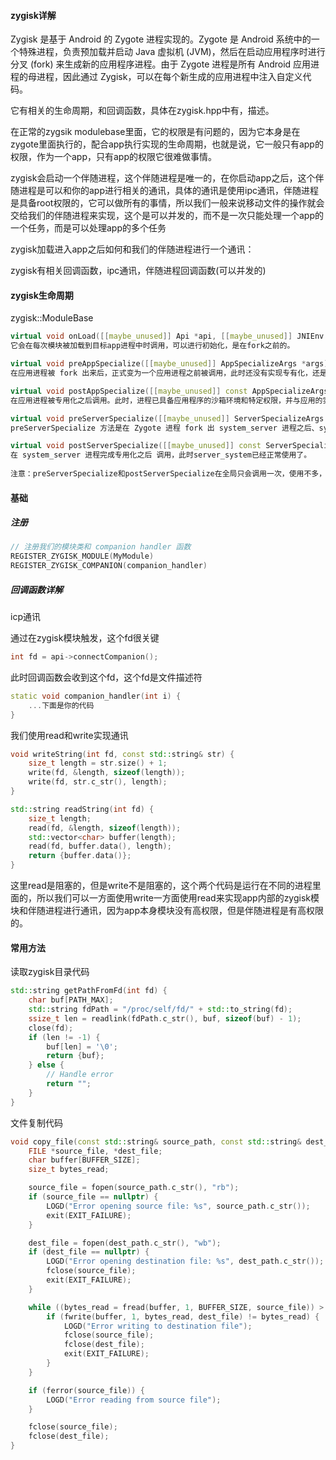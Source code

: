 #### zygisk详解

Zygisk 是基于 Android 的 Zygote 进程实现的。Zygote 是 Android 系统中的一个特殊进程，负责预加载并启动 Java 虚拟机 (JVM)，然后在启动应用程序时进行分叉 (fork) 来生成新的应用程序进程。由于 Zygote 进程是所有 Android 应用进程的母进程，因此通过 Zygisk，可以在每个新生成的应用进程中注入自定义代码。

它有相关的生命周期，和回调函数，具体在zygisk.hpp中有，描述。

在正常的zygsik modulebase里面，它的权限是有问题的，因为它本身是在zygote里面执行的，配合app执行实现的生命周期，也就是说，它一般只有app的权限，作为一个app，只有app的权限它很难做事情。

zygisk会启动一个伴随进程，这个伴随进程是唯一的，在你启动app之后，这个伴随进程是可以和你的app进行相关的通讯，具体的通讯是使用ipc通讯，伴随进程是具备root权限的，它可以做所有的事情，所以我们一般来说移动文件的操作就会交给我们的伴随进程来实现，这个是可以并发的，而不是一次只能处理一个app的一个任务，而是可以处理app的多个任务

zygisk加载进入app之后如何和我们的伴随进程进行一个通讯：

zygisk有相关回调函数，ipc通讯，伴随进程回调函数(可以并发的)


#### zygisk生命周期

zygisk::ModuleBase

```c++
virtual void onLoad([[maybe_unused]] Api *api, [[maybe_unused]] JNIEnv *env) {}
它会在每次模块被加载到目标app进程中时调用，可以进行初始化，是在fork之前的。

virtual void preAppSpecialize([[maybe_unused]] AppSpecializeArgs *args) {}
在应用进程被 fork 出来后，正式变为一个应用进程之前被调用，此时还没有实现专有化，还是zygote权限，不是root权限，导致是无法访问我们magisk目录的，此时是无法访问app的安装目录和app的专有目录的，此时可以访问/data/local/tmp目录，这个位置和frida-server spawn启动注入的位置非常的相似。

virtual void postAppSpecialize([[maybe_unused]] const AppSpecializeArgs *args) {}
在应用进程被专用化之后调用。此时，进程已具备应用程序的沙箱环境和特定权限，并与应用的实际运行环境一致。此时，应用的权限和资源限制已经设置完成，进程不再具有 Zygote 的高权限，无法访问/data/local/tmp目录，而是变成与应用相同的权限级别，可以访问app的安装目录和app的专业目录了，应用的代码也即将开始执行。

virtual void preServerSpecialize([[maybe_unused]] ServerSpecializeArgs *args) {}
preServerSpecialize 方法是在 Zygote 进程 fork 出 system_server 进程之后、system_server 进程正式专用化之前调用的，这里可以操作serverspeciali

virtual void postServerSpecialize([[maybe_unused]] const ServerSpecializeArgs *args) {}
在 system_server 进程完成专用化之后 调用，此时server_system已经正常使用了。
    
注意：preServerSpecialize和postServerSpecialize在全局只会调用一次，使用不多，server_system相关。
```


#### 基础

##### 注册

```c++
// 注册我们的模块类和 companion handler 函数
REGISTER_ZYGISK_MODULE(MyModule)
REGISTER_ZYGISK_COMPANION(companion_handler)
```


##### 回调函数详解

icp通讯

通过在zygisk模块触发，这个fd很关键

```c++
int fd = api->connectCompanion();
```

此时回调函数会收到这个fd，这个fd是文件描述符

```c++
static void companion_handler(int i) {
    ...下面是你的代码
}
```

我们使用read和write实现通讯

```c++
void writeString(int fd, const std::string& str) {
    size_t length = str.size() + 1;
    write(fd, &length, sizeof(length));
    write(fd, str.c_str(), length);
}

std::string readString(int fd) {
    size_t length;
    read(fd, &length, sizeof(length));
    std::vector<char> buffer(length);
    read(fd, buffer.data(), length);
    return {buffer.data()};
}
```

这里read是阻塞的，但是write不是阻塞的，这个两个代码是运行在不同的进程里面的，所以我们可以一方面使用write一方面使用read来实现app内部的zygisk模块和伴随进程进行通讯，因为app本身模块没有高权限，但是伴随进程是有高权限的。


#### 常用方法

读取zygisk目录代码

```c++
std::string getPathFromFd(int fd) {
    char buf[PATH_MAX];
    std::string fdPath = "/proc/self/fd/" + std::to_string(fd);
    ssize_t len = readlink(fdPath.c_str(), buf, sizeof(buf) - 1);
    close(fd);
    if (len != -1) {
        buf[len] = '\0';
        return {buf};
    } else {
        // Handle error
        return "";
    }
}
```

文件复制代码

```c++
void copy_file(const std::string& source_path, const std::string& dest_path) {
    FILE *source_file, *dest_file;
    char buffer[BUFFER_SIZE];
    size_t bytes_read;

    source_file = fopen(source_path.c_str(), "rb");
    if (source_file == nullptr) {
        LOGD("Error opening source file: %s", source_path.c_str());
        exit(EXIT_FAILURE);
    }

    dest_file = fopen(dest_path.c_str(), "wb");
    if (dest_file == nullptr) {
        LOGD("Error opening destination file: %s", dest_path.c_str());
        fclose(source_file);
        exit(EXIT_FAILURE);
    }

    while ((bytes_read = fread(buffer, 1, BUFFER_SIZE, source_file)) > 0) {
        if (fwrite(buffer, 1, bytes_read, dest_file) != bytes_read) {
            LOGD("Error writing to destination file");
            fclose(source_file);
            fclose(dest_file);
            exit(EXIT_FAILURE);
        }
    }

    if (ferror(source_file)) {
        LOGD("Error reading from source file");
    }

    fclose(source_file);
    fclose(dest_file);
}
```